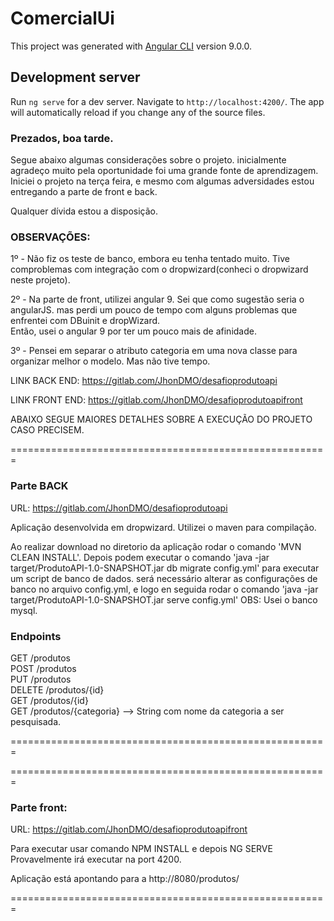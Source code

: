 # ComercialUi

This project was generated with [Angular CLI](https://github.com/angular/angular-cli) version 9.0.0.

## Development server

Run `ng serve` for a dev server. Navigate to `http://localhost:4200/`. The app will automatically reload if you change any of the source files.

### Prezados, boa tarde.

Segue abaixo algumas considerações sobre o projeto.
inicialmente agradeço muito pela oportunidade foi uma grande fonte de aprendizagem.
Iniciei o projeto na terça feira, e mesmo com algumas adversidades estou entregando a parte de front e back.

Qualquer dívida estou a disposição.


### OBSERVAÇÕES:  

1º - Não fiz os teste de banco, embora eu tenha tentado muito. Tive comproblemas com integração com o dropwizard(conheci o dropwizard  neste projeto).  


2º - Na parte de front, utilizei angular 9. Sei que como sugestão seria o angularJS. mas perdi um pouco de tempo com alguns problemas que enfrentei com DBuinit e dropWizard.  
	 Então, usei o angular 9 por ter um pouco mais de afinidade.


3º - Pensei em separar o atributo categoria em uma nova classe para organizar melhor o modelo. Mas não tive tempo.  



LINK BACK END:    https://gitlab.com/JhonDMO/desafioprodutoapi  

LINK FRONT END:   https://gitlab.com/JhonDMO/desafioprodutoapifront  


ABAIXO SEGUE MAIORES DETALHES SOBRE A EXECUÇÃO DO PROJETO CASO PRECISEM.  


=======================================================  

### Parte BACK  
URL: https://gitlab.com/JhonDMO/desafioprodutoapi  

Aplicação desenvolvida em dropwizard. Utilizei o maven para compilação.  

Ao realizar download no diretorio da aplicação rodar o comando 'MVN CLEAN INSTALL'.
Depois podem executar o comando 'java -jar target/ProdutoAPI-1.0-SNAPSHOT.jar db migrate  config.yml' para executar um script de banco de dados.
será necessário alterar as configurações de banco no arquivo config.yml, e logo en seguida rodar o comando 'java -jar target/ProdutoAPI-1.0-SNAPSHOT.jar serve  config.yml'
OBS: Usei o banco mysql.



### Endpoints

GET     /produtos  
POST    /produtos  
PUT     /produtos  
DELETE  /produtos/{id}  
GET     /produtos/{id}  
GET     /produtos/{categoria}  --> String com nome da categoria a ser pesquisada.  


=======================================================  


=======================================================  
### Parte  front:  
URL: https://gitlab.com/JhonDMO/desafioprodutoapifront  

Para executar usar  comando NPM INSTALL e depois NG SERVE  
Provavelmente irá executar na port 4200.  

Aplicação está apontando para a http://8080/produtos/  

=======================================================    
